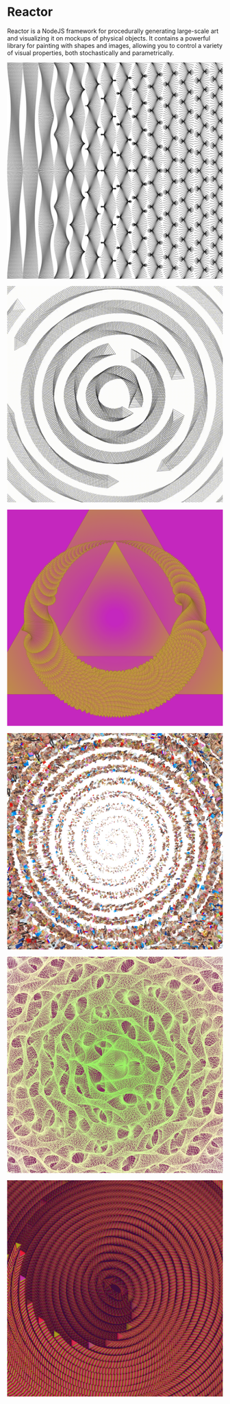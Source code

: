 # Reactor

Reactor is a NodeJS framework for procedurally generating large-scale art and visualizing it on mockups of physical objects. It contains a powerful library for painting with shapes and images, allowing you to control a variety of visual properties, both stochastically and parametrically.

![](.gitbook/assets/image%20%285%29.png)

![ &#x201C;My Brain During this Election Cycle&#x201D; by @brian.fernande](.gitbook/assets/test.gif)

![](.gitbook/assets/abede0.png)

![](.gitbook/assets/2fd31f%20%282%29.jpeg)

![by @brian.fernande](.gitbook/assets/image%20%287%29.png)

![Concentric Rings with Triangular Brush](.gitbook/assets/b0b320.png)



